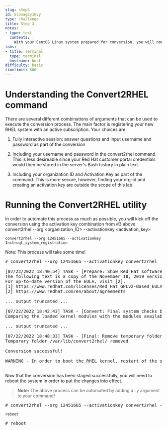 ```yaml
---
slug: step3
id: 5loxag2y1kvy
type: challenge
title: Step 3
notes:
- type: text
  contents: |
    With your CentOS Linux system prepared for conversion, you will now run the convert2rhel utility.
tabs:
- title: Terminal
  type: terminal
  hostname: host
difficulty: basic
timelimit: 600
---
```


# Understanding the Convert2RHEL command

There are several different combinations of arguments that can be used to execute the conversion process. The main factor is registering your new RHEL system with an active subscription. Your choices are:

1) Fully interactive session: answer questions and input username and password as part of the conversion

2) Including your username and password in the convert2rhel command. This is less desireable since your Red Hat customer portal credentials would then be stored in the server's Bash history in plain text.

3) Including your organization ID and Activation Key as part of the command. This is more secure, however, finding your org-id and creating an activation key are outside the scope of this lab.

# Running the Convert2RHEL utility

In order to automate this process as much as possible, you will kick off the conversion using the activation key combination from #3 above: convert2rhel --org <organization_ID> --activationkey <activation_key>

```
convert2rhel --org 12451665 --activationkey Instruqt_system_registration
```

Note: This process will take some time!

<pre class='file'>
# convert2rhel --org 12451665 --activationkey convert2rhel

[07/22/2022 18:40:54] TASK - [Prepare: Show Red Hat software EULA] ******************************
The following text is a copy of the November 18, 2019 version of Red Hat GPLv2-Based End User License Agreement (EULA) [1].
For up-to-date version of the EULA, visit [2].
[1] https://www.redhat.com/licenses/Red_Hat_GPLv2-Based_EULA_20191118.pdf
[2] https://www.redhat.com/en/about/agreements

... output truncated ...

[07/22/2022 18:42:43] TASK - [Convert: Final system checks before main conversion] **************
Comparing the loaded kernel modules with the modules available in the following RHEL kernel packages available in the enabled repositories:

... output truncated ...

[07/22/2022 18:48:33] TASK - [Final: Remove temporary folder /var/lib/convert2rhel/] ************
Temporary folder /var/lib/convert2rhel/ removed

Conversion successful!

WARNING - In order to boot the RHEL kernel, restart of the system is needed.

</pre>

Now that the conversion has been staged successfully, you will need to reboot the system in order to put the changes into effect.

>**Note:** The above process can be automated by adding a `-y` argument to your command!

<pre class='file'>
# convert2rhel --org 12451665 --activationkey convert2rhel -y
</pre>

```
reboot
```

<pre class='file'>
# reboot


</pre>
